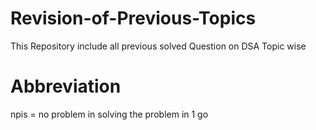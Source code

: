 # Revision-of-Previous-Topics
This Repository include all previous solved Question on DSA
Topic wise

# Abbreviation
npis = no problem in solving the problem in 1 go
